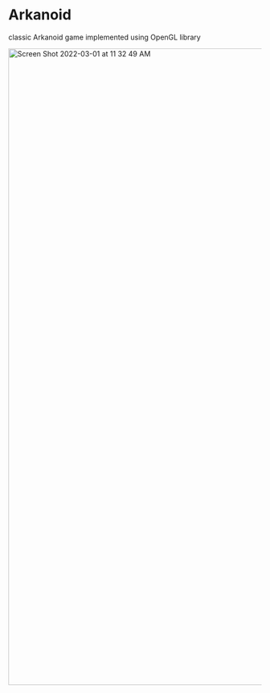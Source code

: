 # Arkanoid
classic Arkanoid game implemented using OpenGL library

<img width="1264" alt="Screen Shot 2022-03-01 at 11 32 49 AM" src="https://user-images.githubusercontent.com/77823268/156209860-cbdb157c-af0c-443a-82a1-c38be485be3d.png">
